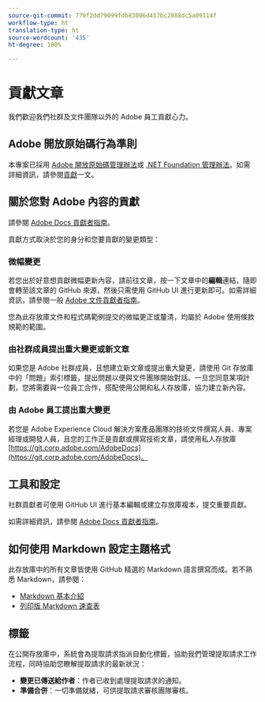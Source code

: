 ```yaml
---
source-git-commit: 770f2dd79099fdb83006d457bc2888dc5a09114f
workflow-type: ht
translation-type: ht
source-wordcount: '435'
ht-degree: 100%

---
```

# 貢獻文章

我們歡迎我們社群及文件團隊以外的 Adobe 員工貢獻心力。

## Adobe 開放原始碼行為準則


本專案已採用 [Adobe 開放原始碼管理辦法](code-of-conduct.md)或 [.NET Foundation 管理辦法](https://dotnetfoundation.org/code-of-conduct)。如需詳細資訊，請參閱[貢獻](contributing.md)一文。

## 關於您對 Adobe 內容的貢獻

請參閱 [Adobe Docs 貢獻者指南](https://docs.adobe.com/content/help/en/contributor/contributor-guide/introduction.html)。

貢獻方式取決於您的身分和您要貢獻的變更類型：

### 微幅變更

若您出於好意想貢獻微幅更新內容，請前往文章，按一下文章中的&#x200B;**編輯**&#x200B;連結，隨即會轉至該文章的 GitHub 來源，然後只需使用 GitHub UI 進行更新即可。如需詳細資訊，請參閱一般 [Adobe 文件貢獻者指南](https://docs.adobe.com/content/help/en/contributor/contributor-guide/introduction.html)。

您為此存放庫文件和程式碼範例提交的微幅更正或釐清，均屬於 Adobe 使用條款規範的範圍。

### 由社群成員提出重大變更或新文章

如果您是 Adobe 社群成員，且想建立新文章或提出重大變更，請使用 Git 存放庫中的「問題」索引標籤，提出問題以便與文件團隊開始對話。一旦您同意某項計劃，您將需要與一位員工合作，搭配使用公開和私人存放庫，協力建立新內容。

<!--
If you submit a pull request with significant changes to documentation and code examples, you'll see a message in the pull request asking you to submit an online contribution license agreement (CLA). We need you to complete the online form before we can review your pull request.
-->

### 由 Adobe 員工提出重大變更

若您是 Adobe Experience Cloud 解決方案產品團隊的技術文件撰寫人員、專案經理或開發人員，且您的工作正是貢獻或撰寫技術文章，請使用私人存放庫 [https://git.corp.adobe.com/AdobeDocs](https://git.corp.adobe.com/AdobeDocs)。<!--Employees from other parts of the Adobe world should use the public repo for minor updates.-->

## 工具和設定

社群貢獻者可使用 GitHub UI 進行基本編輯或建立存放庫複本，提交重要貢獻。

如需詳細資訊，請參閱 [Adobe Docs 貢獻者指南](https://docs.adobe.com/content/help/en/contributor/contributor-guide/introduction.html)。

## 如何使用 Markdown 設定主題格式

此存放庫中的所有文章皆使用 GitHub 精選的 Markdown 語言撰寫而成。若不熟悉 Markdown，請參閱：

* [Markdown 基本介紹](https://help.github.com/articles/markdown-basics/)
* [列印版 Markdown 速查表](https://guides.github.com/pdfs/markdown-cheatsheet-online.pdf)

## 標籤

在公開存放庫中，系統會為提取請求指派自動化標籤，協助我們管理提取請求工作流程，同時協助您瞭解提取請求的最新狀況：

* **變更已傳送給作者**：作者已收到處理提取請求的通知。
* **準備合併**：一切準備就緒，可供提取請求審核團隊審核。


